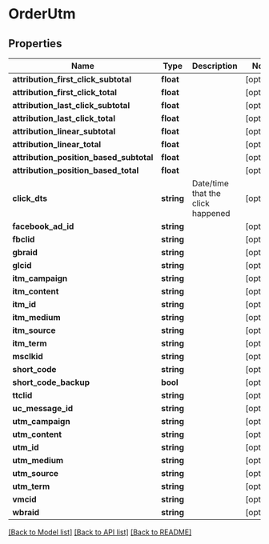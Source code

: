 # OrderUtm

## Properties
Name | Type | Description | Notes
------------ | ------------- | ------------- | -------------
**attribution_first_click_subtotal** | **float** |  | [optional] 
**attribution_first_click_total** | **float** |  | [optional] 
**attribution_last_click_subtotal** | **float** |  | [optional] 
**attribution_last_click_total** | **float** |  | [optional] 
**attribution_linear_subtotal** | **float** |  | [optional] 
**attribution_linear_total** | **float** |  | [optional] 
**attribution_position_based_subtotal** | **float** |  | [optional] 
**attribution_position_based_total** | **float** |  | [optional] 
**click_dts** | **string** | Date/time that the click happened | [optional] 
**facebook_ad_id** | **string** |  | [optional] 
**fbclid** | **string** |  | [optional] 
**gbraid** | **string** |  | [optional] 
**glcid** | **string** |  | [optional] 
**itm_campaign** | **string** |  | [optional] 
**itm_content** | **string** |  | [optional] 
**itm_id** | **string** |  | [optional] 
**itm_medium** | **string** |  | [optional] 
**itm_source** | **string** |  | [optional] 
**itm_term** | **string** |  | [optional] 
**msclkid** | **string** |  | [optional] 
**short_code** | **string** |  | [optional] 
**short_code_backup** | **bool** |  | [optional] 
**ttclid** | **string** |  | [optional] 
**uc_message_id** | **string** |  | [optional] 
**utm_campaign** | **string** |  | [optional] 
**utm_content** | **string** |  | [optional] 
**utm_id** | **string** |  | [optional] 
**utm_medium** | **string** |  | [optional] 
**utm_source** | **string** |  | [optional] 
**utm_term** | **string** |  | [optional] 
**vmcid** | **string** |  | [optional] 
**wbraid** | **string** |  | [optional] 

[[Back to Model list]](../README.md#documentation-for-models) [[Back to API list]](../README.md#documentation-for-api-endpoints) [[Back to README]](../README.md)


